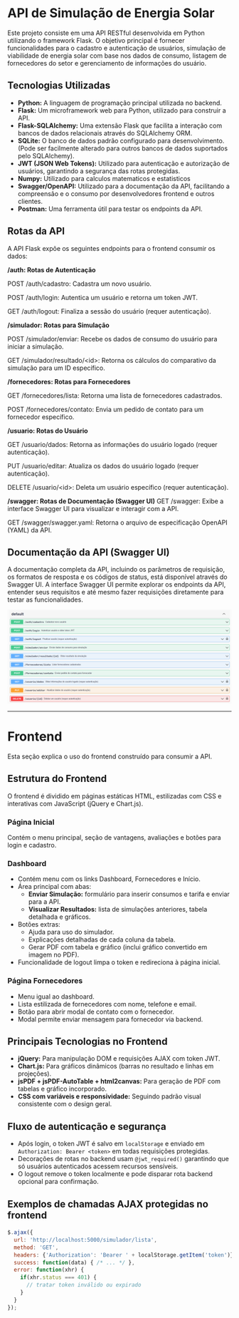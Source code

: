 # API de Simulação de Energia Solar

Este projeto consiste em uma API RESTful desenvolvida em Python utilizando o framework Flask.
O objetivo principal é fornecer funcionalidades para o cadastro e autenticação de usuários,
simulação de viabilidade de energia solar com base nos dados de consumo, listagem de
fornecedores do setor e gerenciamento de informações do usuário.

## Tecnologias Utilizadas

* **Python:** A linguagem de programação principal utilizada no backend.
* **Flask:** Um microframework web para Python, utilizado para construir a API.
* **Flask-SQLAlchemy:** Uma extensão Flask que facilita a interação com bancos de dados
  relacionais através do SQLAlchemy ORM.
* **SQLite:** O banco de dados padrão configurado para desenvolvimento. (Pode ser
  facilmente alterado para outros bancos de dados suportados pelo SQLAlchemy).
* **JWT (JSON Web Tokens):** Utilizado para autenticação e autorização de usuários,
  garantindo a segurança das rotas protegidas.
* **Numpy:** Utilizado para calculos matematicos e estatisticos
* **Swagger/OpenAPI:** Utilizado para a documentação da API, facilitando a compreensão
  e o consumo por desenvolvedores frontend e outros clientes.
* **Postman:** Uma ferramenta útil para testar os endpoints da API.

## Rotas da API

A API Flask expõe os seguintes endpoints para o frontend consumir os dados:

**/auth: Rotas de Autenticação**

POST /auth/cadastro: Cadastra um novo usuário.

POST /auth/login: Autentica um usuário e retorna um token JWT.

GET /auth/logout: Finaliza a sessão do usuário (requer autenticação).

**/simulador: Rotas para Simulação**

POST /simulador/enviar: Recebe os dados de consumo do usuário para iniciar a simulação.

GET /simulador/resultado/&lt;id>: Retorna os cálculos do comparativo da simulação para um ID específico.

**/fornecedores: Rotas para Fornecedores**

GET /fornecedores/lista: Retorna uma lista de fornecedores cadastrados.

POST /fornecedores/contato: Envia um pedido de contato para um fornecedor específico.

**/usuario: Rotas do Usuário**

GET /usuario/dados: Retorna as informações do usuário logado (requer autenticação).

PUT /usuario/editar: Atualiza os dados do usuário logado (requer autenticação).

DELETE /usuario/&lt;id>: Deleta um usuário específico (requer autenticação).


**/swagger: Rotas de Documentação (Swagger UI)**
GET /swagger: Exibe a interface Swagger UI para visualizar e interagir com a API.

GET /swagger/swagger.yaml: Retorna o arquivo de especificação OpenAPI (YAML) da API.

## Documentação da API (Swagger UI)

A documentação completa da API, incluindo os parâmetros de requisição, os formatos de
resposta e os códigos de status, está disponível através do Swagger UI. 
A interface Swagger UI permite explorar os endpoints da API, entender seus requisitos
e até mesmo fazer requisições diretamente para testar as funcionalidades.

![alt text](image.png)

---

# Frontend

Esta seção explica o uso do frontend construído para consumir a API.

## Estrutura do Frontend

O frontend é dividido em páginas estáticas HTML, estilizadas com CSS e interativas com JavaScript (jQuery e Chart.js).

### Página Inicial

Contém o menu principal, seção de vantagens, avaliações e botões para login e cadastro.

### Dashboard

- Contém menu com os links Dashboard, Fornecedores e Início.  
- Área principal com abas:  
  - **Enviar Simulação:** formulário para inserir consumos e tarifa e enviar para a API.  
  - **Visualizar Resultados:** lista de simulações anteriores, tabela detalhada e gráficos.  
- Botões extras:  
  - Ajuda para uso do simulador.  
  - Explicações detalhadas de cada coluna da tabela.  
  - Gerar PDF com tabela e gráfico (inclui gráfico convertido em imagem no PDF).  
- Funcionalidade de logout limpa o token e redireciona à página inicial.

### Página Fornecedores

- Menu igual ao dashboard.  
- Lista estilizada de fornecedores com nome, telefone e email.  
- Botão para abrir modal de contato com o fornecedor.  
- Modal permite enviar mensagem para fornecedor via backend.

## Principais Tecnologias no Frontend

* **jQuery:** Para manipulação DOM e requisições AJAX com token JWT.  
* **Chart.js:** Para gráficos dinâmicos (barras no resultado e linhas em projeções).  
* **jsPDF + jsPDF-AutoTable + html2canvas:** Para geração de PDF com tabelas e gráfico incorporado.  
* **CSS com variáveis e responsividade:** Seguindo padrão visual consistente com o design geral.  

## Fluxo de autenticação e segurança

- Após login, o token JWT é salvo em `localStorage` e enviado em `Authorization: Bearer <token>` em todas requisições protegidas.  
- Decorações de rotas no backend usam `@jwt_required()` garantindo que só usuários autenticados acessem recursos sensíveis.  
- O logout remove o token localmente e pode disparar rota backend opcional para confirmação.  

## Exemplos de chamadas AJAX protegidas no frontend

```js
$.ajax({
  url: 'http://localhost:5000/simulador/lista',
  method: 'GET',
  headers: {'Authorization': 'Bearer ' + localStorage.getItem('token')},
  success: function(data) { /* ... */ },
  error: function(xhr) {
    if(xhr.status === 401) {
      // tratar token inválido ou expirado
    }
  }
});
